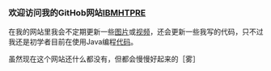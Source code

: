 ### 欢迎访问我的GitHob网站[IBMHTPRE](https://github.com/IBMHTPRE)


在我的网站里我会不定期更新一些[图片]()或[视频]()，还会更新一些我写的代码，只不过我还是初学者目前在使用Java编程[代码]()。


虽然现在这个网站还什么都没有，但都会慢慢好起来的［雾］
